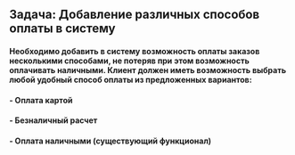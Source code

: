 ## Задача: Добавление различных способов оплаты в систему

#### Необходимо добавить в систему возможность оплаты заказов несколькими способами, не потеряв при этом возможность оплачивать наличными. Клиент должен иметь возможность выбрать любой удобный способ оплаты из предложенных вариантов:

#### - Оплата картой
#### - Безналичный расчет
#### - Оплата наличными (существующий функционал)